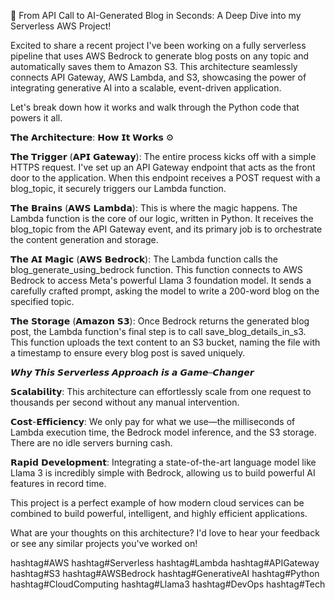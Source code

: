 🚀 From API Call to AI-Generated Blog in Seconds: A Deep Dive into my Serverless AWS Project!

Excited to share a recent project I've been working on a fully serverless pipeline that uses AWS Bedrock to generate blog posts on any topic and automatically saves them to Amazon S3. This architecture seamlessly connects API Gateway, AWS Lambda, and S3, showcasing the power of integrating generative AI into a scalable, event-driven application.

Let's break down how it works and walk through the Python code that powers it all.

𝗧𝗵𝗲 𝗔𝗿𝗰𝗵𝗶𝘁𝗲𝗰𝘁𝘂𝗿𝗲: 𝗛𝗼𝘄 𝗜𝘁 𝗪𝗼𝗿𝗸𝘀 ⚙️

𝗧𝗵𝗲 𝗧𝗿𝗶𝗴𝗴𝗲𝗿 (𝗔𝗣𝗜 𝗚𝗮𝘁𝗲𝘄𝗮𝘆): The entire process kicks off with a simple HTTPS request. I've set up an API Gateway endpoint that acts as the front door to the application. When this endpoint receives a POST request with a blog_topic, it securely triggers our Lambda function.

𝗧𝗵𝗲 𝗕𝗿𝗮𝗶𝗻𝘀 (𝗔𝗪𝗦 𝗟𝗮𝗺𝗯𝗱𝗮): This is where the magic happens. The Lambda function is the core of our logic, written in Python. It receives the blog_topic from the API Gateway event, and its primary job is to orchestrate the content generation and storage.

𝗧𝗵𝗲 𝗔𝗜 𝗠𝗮𝗴𝗶𝗰 (𝗔𝗪𝗦 𝗕𝗲𝗱𝗿𝗼𝗰𝗸): The Lambda function calls the blog_generate_using_bedrock function. This function connects to AWS Bedrock to access Meta's powerful Llama 3 foundation model. It sends a carefully crafted prompt, asking the model to write a 200-word blog on the specified topic.

𝗧𝗵𝗲 𝗦𝘁𝗼𝗿𝗮𝗴𝗲 (𝗔𝗺𝗮𝘇𝗼𝗻 𝗦𝟯): Once Bedrock returns the generated blog post, the Lambda function's final step is to call save_blog_details_in_s3. This function uploads the text content to an S3 bucket, naming the file with a timestamp to ensure every blog post is saved uniquely.

𝙒𝙝𝙮 𝙏𝙝𝙞𝙨 𝙎𝙚𝙧𝙫𝙚𝙧𝙡𝙚𝙨𝙨 𝘼𝙥𝙥𝙧𝙤𝙖𝙘𝙝 𝙞𝙨 𝙖 𝙂𝙖𝙢𝙚–𝘾𝙝𝙖𝙣𝙜𝙚𝙧

𝗦𝗰𝗮𝗹𝗮𝗯𝗶𝗹𝗶𝘁𝘆: This architecture can effortlessly scale from one request to thousands per second without any manual intervention.

𝗖𝗼𝘀𝘁-𝗘𝗳𝗳𝗶𝗰𝗶𝗲𝗻𝗰𝘆: We only pay for what we use—the milliseconds of Lambda execution time, the Bedrock model inference, and the S3 storage. There are no idle servers burning cash.

𝗥𝗮𝗽𝗶𝗱 𝗗𝗲𝘃𝗲𝗹𝗼𝗽𝗺𝗲𝗻𝘁: Integrating a state-of-the-art language model like Llama 3 is incredibly simple with Bedrock, allowing us to build powerful AI features in record time.

This project is a perfect example of how modern cloud services can be combined to build powerful, intelligent, and highly efficient applications.

What are your thoughts on this architecture? I'd love to hear your feedback or see any similar projects you've worked on!

hashtag#AWS hashtag#Serverless hashtag#Lambda hashtag#APIGateway hashtag#S3 hashtag#AWSBedrock hashtag#GenerativeAI hashtag#Python hashtag#CloudComputing hashtag#Llama3 hashtag#DevOps hashtag#Tech

